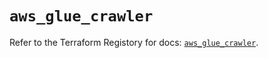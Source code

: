 # `aws_glue_crawler`

Refer to the Terraform Registory for docs: [`aws_glue_crawler`](https://registry.terraform.io/providers/hashicorp/aws/5.11.0/docs/resources/glue_crawler).

